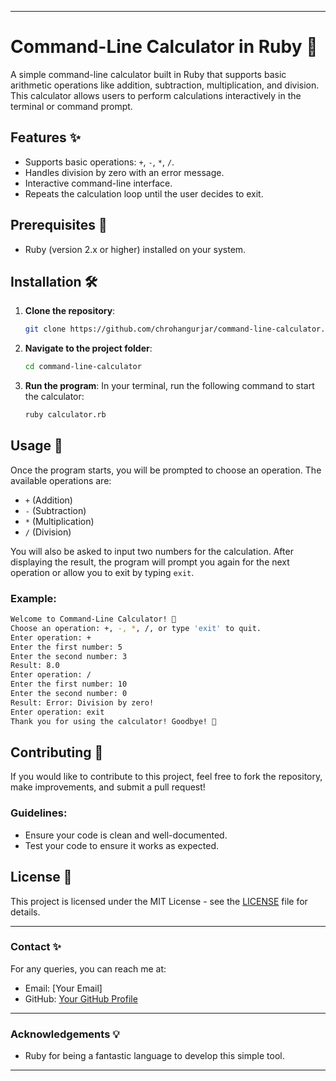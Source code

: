 
---

# Command-Line Calculator in Ruby 🚀

A simple command-line calculator built in Ruby that supports basic arithmetic operations like addition, subtraction, multiplication, and division. This calculator allows users to perform calculations interactively in the terminal or command prompt.

## Features ✨
- Supports basic operations: `+`, `-`, `*`, `/`.
- Handles division by zero with an error message.
- Interactive command-line interface.
- Repeats the calculation loop until the user decides to exit.

## Prerequisites 🔧
- Ruby (version 2.x or higher) installed on your system.

## Installation 🛠️

1. **Clone the repository**:
   ```bash
   git clone https://github.com/chrohangurjar/command-line-calculator.git
   ```
   
2. **Navigate to the project folder**:
   ```bash
   cd command-line-calculator
   ```

3. **Run the program**:
   In your terminal, run the following command to start the calculator:
   ```bash
   ruby calculator.rb
   ```

## Usage 📱

Once the program starts, you will be prompted to choose an operation. The available operations are:
- `+` (Addition)
- `-` (Subtraction)
- `*` (Multiplication)
- `/` (Division)

You will also be asked to input two numbers for the calculation. After displaying the result, the program will prompt you again for the next operation or allow you to exit by typing `exit`.

### Example:

```bash
Welcome to Command-Line Calculator! 🚀
Choose an operation: +, -, *, /, or type 'exit' to quit.
Enter operation: +
Enter the first number: 5
Enter the second number: 3
Result: 8.0
Enter operation: /
Enter the first number: 10
Enter the second number: 0
Result: Error: Division by zero!
Enter operation: exit
Thank you for using the calculator! Goodbye! 👋
```

## Contributing 🤝

If you would like to contribute to this project, feel free to fork the repository, make improvements, and submit a pull request!

### Guidelines:
- Ensure your code is clean and well-documented.
- Test your code to ensure it works as expected.

## License 📜

This project is licensed under the MIT License - see the [LICENSE](LICENSE) file for details.

---

### Contact ✨

For any queries, you can reach me at:  
- Email: [Your Email]
- GitHub: [Your GitHub Profile](https://github.com/chrohangurjar)

---

### Acknowledgements 💡

- Ruby for being a fantastic language to develop this simple tool.

---
